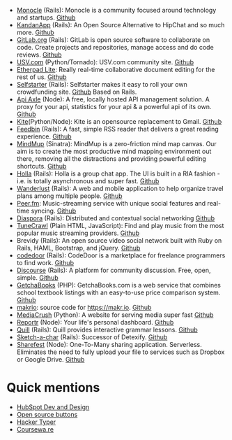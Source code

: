 * [Monocle](http://monocle.io) (Rails): Monocle is a community focused around technology and startups. [Github](https://github.com/maccman/monocle)
* [KandanApp](http://kandanapp.com/) (Rails): An Open Source Alternative to HipChat and so much more. [Github](https://github.com/kandanapp/kandan/)
* [GitLab.org](http://gitlab.org/) (Rails): GitLab is open source software to collaborate on code. Create projects and repositories, manage access and do code reviews. [Github](https://github.com/gitlabhq/gitlabhq/)
* [USV.com](http://usv.com) (Python/Tornado): USV.com community site. [Github](https://github.com/unionsquareventures/theconversation)
* [Etherpad Lite](http://etherpad.org): Really real-time collaborative document editing for the rest of us. [Github](https://github.com/ether/etherpad-lite)
* [Selfstarter](http://selfstarter.us/) (Rails): Selfstarter makes it easy to roll your own crowdfunding site. [Github](https://github.com/lockitron/selfstarter)
Based on Rails.
* [Api Axle](http://apiaxle.com) (Node): A free, locally hosted API management solution. A proxy for your api, statistics for your api & a powerful api of its own. [Github](https://github.com/apiaxle/apiaxle)
* [Kite](http://khamidou.github.io/kite/)(Python/Node): Kite is an opensource replacement to Gmail. [Github](https://github.com/khamidou/kite)
* [Feedbin](https://feedbin.me/) (Rails): A fast, simple RSS reader that delivers a great reading experience. [Github](https://github.com/feedbin/feedbin)
* [MindMup](http://www.mindmup.com) (Sinatra): MindMup is a zero-friction mind map canvas. Our aim is to create the most productive mind mapping environment out there, removing all the distractions and providing powerful editing shortcuts.  [Github](https://github.com/mindmup/mindmup)
* [Holla](https://maccman-holla.heroku.com/) (Rails): Holla is a group chat app. The UI is built in a RIA fashion - i.e. is totally asynchronous and super fast. [Github](https://github.com/maccman/holla)
* [Wanderlust](http://mywanderlust.co/) (Rails): A web and mobile application to help organize travel plans among multiple people. [Github](https://github.com/danecjensen/mywanderlust)
* [Peer.fm](http://peer.fm): Music-streaming service with unique social features and real-time syncing. [Github](https://github.com/buu700/napster.fm/)
* [Diaspora](https://diasporafoundation.org/) (Rails): Distributed and contextual social networking [Github](https://github.com/diaspora/diaspora)
* [TuneCrawl](http://www.tunecrawl.com/) (Plain HTML, JavaScript): Find and play music from the most popular music streaming providers. [Github](https://github.com/ProbablyOliver/TuneCrawl)
* Brevidy (Rails): An open source video social network built with Ruby on Rails, HAML, Bootstrap, and jQuery. [Github](https://github.com/iwasrobbed/Brevidy)
* [codedoor](https://www.codedoor.com/) (Rails): CodeDoor is a marketplace for freelance programmers to find work. [Github](https://github.com/CodeDoor/codedoor)
* [Discourse](http://www.discourse.org) (Rails): A platform for community discussion. Free, open, simple. [Github](https://github.com/discourse/discourse)
* [GetchaBooks](http://getchaBooks.com) (PHP): GetchaBooks.com is a web service that combines school textbook listings with an easy-to-use price comparison system. [Github](https://github.com/getchabooks/getchabooks)
* [makrio](https://makr.io): source code for https://makr.io. [Github](https://github.com/makrio/makrio)
* [MediaCrush](https://mediacru.sh) (Python): A website for serving media super fast [Github](https://github.com/MediaCrush/MediaCrush)
* [Reportr](http://www.reportr.io) (Node): Your life's personal dashboard. [Github](https://github.com/SamyPesse/reportr)
* [Quill](http://www.quill.org) (Rails): Quill provides interactive grammar lessons. [Github](https://github.com/empirical-org/quill)
* [Sketch-a-char](http://sketch-a-char.heroku.com) (Rails): Successor of Detexify. [Github](https://github.com/kirel/sketch-a-char)
* [Sharefest](http://sharefest.me) (Node): One-To-Many sharing application. Serverless. Eliminates the need to fully upload your file to services such as Dropbox or Google Drive. [Github](https://github.com/Peer5/ShareFest)

# Quick mentions
* [HubSpot Dev and Design](http://github.hubspot.com/)
* [Open source buttons](http://dracs89.github.io/bbtn/)
* [Hacker Typer](https://github.com/duiker101/Hacker-Typer)
* [Coursewa.re](https://github.com/Courseware)
